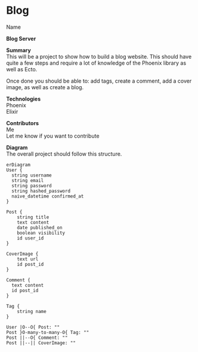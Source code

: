 # Blog  
Name  

**Blog Server**  

**Summary**  
This will be a project to show how to build a blog website. This should have quite a few steps and require a lot of knowledge of the Phoenix library as well as Ecto.  

Once done you should be able to: add tags, create a comment, add a cover image, as well as create a blog.  

**Technologies**  
Phoenix  
Elixir  

**Contributors**  
Me  
Let me know if you want to contribute  

**Diagram**  
The overall project should follow this structure.  
```mermaid
erDiagram
User {
  string username
  string email
  string password
  string hashed_password
  naive_datetime confirmed_at
}

Post {
    string title
    text content
    date published_on
    boolean visibility
    id user_id
}

CoverImage {
    text url
    id post_id
}

Comment {
  text content
  id post_id
}

Tag {
    string name
}

User |O--O{ Post: ""
Post }O-many-to-many-O{ Tag: ""
Post ||--O{ Comment: ""
Post ||--|| CoverImage: ""
```